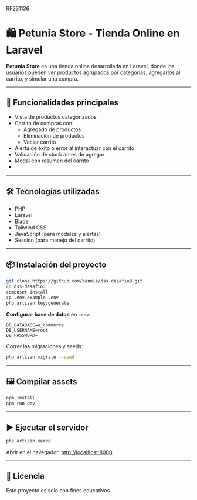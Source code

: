 RF231136

# 🛍️ Petunia Store - Tienda Online en Laravel

**Petunia Store** es una tienda online desarrollada en Laravel, donde los usuarios pueden ver productos agrupados por categorías, agregarlos al carrito, y simular una compra.

---

## 🚀 Funcionalidades principales

- Vista de productos categorizados
- Carrito de compras con:
  - Agregado de productos
  - Eliminación de productos
  - Vaciar carrito
- Alerta de éxito o error al interactuar con el carrito
- Validación de stock antes de agregar
- Modal con resumen del carrito
- 
---

## 🛠️ Tecnologías utilizadas

- PHP
- Laravel
- Blade
- Tailwind CSS
- JavaScript (para modales y alertas)
- Session (para manejo del carrito)

---

## 📦 Instalación del proyecto

```bash
git clone https://github.com/bannle/dss-desafio3.git
cd dss-desafio3
composer install
cp .env.example .env
php artisan key:generate
```

**Configurar base de datos** en `.env`:

```env
DB_DATABASE=e_commerce
DB_USERNAME=root
DB_PASSWORD=
```

Correr las migraciones y seeds:

```bash
php artisan migrate --seed
```

---

## 🖼️ Compilar assets

```bash
npm install
npm run dev
```

---

## ▶️ Ejecutar el servidor

```bash
php artisan serve
```

Abrir en el navegador: [http://localhost:8000](http://localhost:8000)

---

## 📄 Licencia

Este proyecto es solo con fines educativos.
